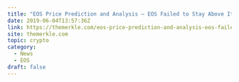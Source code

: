 ```yaml
---
title: "EOS Price Prediction and Analysis – EOS Failed to Stay Above Its 12-Year High"
date: 2019-06-04T13:57:36Z
link: https://themerkle.com/eos-price-prediction-and-analysis-eos-failed-to-stay-above-its-12-year-high/?utm_medium=RSS&utm_source=hune
site: themerkle.com
topic: crypto
category:
  - News
  - EOS
draft: false
---
```

